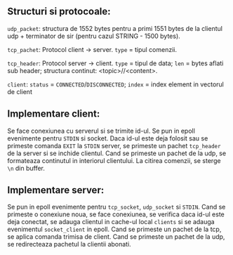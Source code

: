 ## Structuri si protocoale:

`udp_packet`: structura de 1552 bytes pentru a primi 1551 bytes de la clientul udp + terminator de sir (pentru cazul STRING - 1500 bytes).

`tcp_pachet`: Protocol client -> server. `type` = tipul comenzii.

`tcp_header`: Protocol server -> client. `type` = tipul de data; `len` = bytes aflati sub header; structura continut: \<topic\>//\<content\>.

`client`: `status` = `CONNECTED`/`DISCONNECTED`; `index` = index element in vectorul de client


## Implementare client:

Se face conexiunea cu serverul si se trimite id-ul. Se pun in epoll evenimente pentru `STDIN` si socket. Daca id-ul este deja folosit sau se primeste comanda `EXIT` la `STDIN` server, se primeste un pachet `tcp_header` de la server si se inchide clientul. Cand se primeste un pachet de la udp, se formateaza continutul in interiorul clientului. La citirea comenzii, se sterge `\n` din buffer.

## Implementare server:

Se pun in epoll evenimente pentru `tcp_socket`, `udp_socket` si `STDIN`. Cand se primeste o conexiune noua, se face conexiunea, se verifica daca id-ul este deja conectat, se adauga clientul in cache-ul local `clients` si se adauga evenimentul `socket_client` in epoll. Cand se primeste un pachet de la tcp, se aplica comanda trimisa de client. Cand se primeste un pachet de la udp, se redirecteaza pachetul la clientii abonati.
